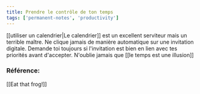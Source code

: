 ```yaml
---
title: Prendre le contrôle de ton temps
tags: ['permanent-notes', 'productivity']
---
```


[[utiliser un calendrier|Le calendrier]] est un excellent serviteur mais un terrible maître. Ne clique jamais de manière automatique sur une invitation digitale. Demande toi toujours si l'invitation est bien en lien avec tes priorités avant d'accepter. N'oublie jamais que [[le temps est une illusion]]


### Référence: 
[[Eat that frog!]]
